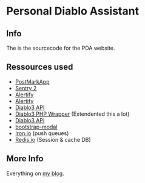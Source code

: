 # Personal Diablo Assistant

## Info
The is the sourcecode for the PDA website.

## Ressources used
 - [PostMarkApp](https://postmarkapp.com/)
 - [Sentry 2](http://cartalyst.com/arsenal)
 - [Alertify](http://fabien-d.github.io/alertify.js)
 - [Alertify](http://fabien-d.github.io/alertify.js)
 - [Diablo3 API](https://github.com/Blizzard/d3-api-docs)
 - [Diablo3 PHP Wrapper](https://github.com/XjSv/Diablo-3-API-PHP) (Extendented this a lot)
 - [Diablo3 API](https://github.com/Blizzard/d3-api-docs)
 - [bootstrap-modal](https://github.com/jschr/bootstrap-modal)
 - [Iron.io](http://iron.io) (push queues)
 - [Redis.io](http://redis.io) (Session & cache DB)
 
## More Info
Everything on [my blog](http://nicolaswidart.com/site/category/heaj/tfe/).

